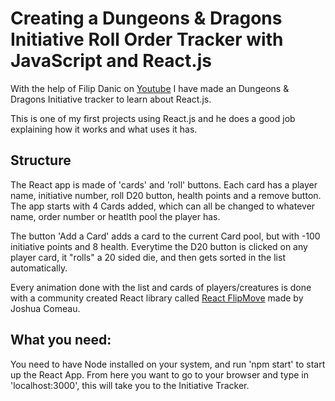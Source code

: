 # Creating a Dungeons & Dragons Initiative Roll Order Tracker with JavaScript and React.js
With the help of Filip Danic on [Youtube](https://www.youtube.com/channel/UClctBvKpOUts0_B_kvooo_w) I have made an Dungeons & Dragons Initiative tracker to learn about React.js.

This is one of my first projects using React.js and he does a good job explaining how it works and what uses it has.

## Structure
The React app is made of 'cards' and 'roll' buttons.
Each card has a player name, initiative number, roll D20 button, health points and a remove button.
The app starts with 4 Cards added, which can all be changed to whatever name, order number or heatlth pool the player has.

The button 'Add a Card' adds a card to the current Card pool, but with -100 initiative points and 8 health.
Everytime the D20 button is clicked on any player card, it "rolls" a 20 sided die, and then gets sorted in the list automatically.

Every animation done with the list and cards of players/creatures is done with a community created React library called [React FlipMove](https://github.com/joshwcomeau/react-flip-move) made by Joshua Comeau.

## What you need:
You need to have Node installed on your system, and run 'npm start' to start up the React App. From here you want to go to your browser and type in 'localhost:3000', this will take you to the Initiative Tracker.